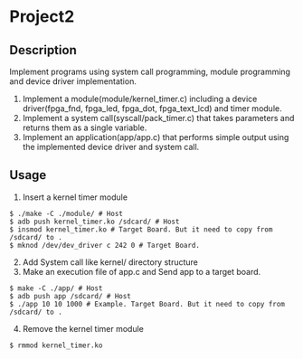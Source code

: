 # Project2
## Description
Implement programs using system call programming, module programming and device
driver implementation.
1. Implement a module(module/kernel_timer.c) including a device driver(fpga_fnd, fpga_led,
   fpga_dot, fpga_text_lcd) and timer module.  
2. Implement a system call(syscall/pack_timer.c) that takes parameters and returns them as a single
   variable.  
3. Implement an application(app/app.c) that performs simple output using the implemented
   device driver and system call.  

## Usage
1) Insert a kernel timer module
```
$ ./make -C ./module/ # Host
$ adb push kernel_timer.ko /sdcard/ # Host
$ insmod kernel_timer.ko # Target Board. But it need to copy from /sdcard/ to .
$ mknod /dev/dev_driver c 242 0 # Target Board.
```

2) Add System call like kernel/ directory structure
3) Make an execution file of app.c and Send app to a target board.
```
$ make -C ./app/ # Host
$ adb push app /sdcard/ # Host
$ ./app 10 10 1000 # Example. Target Board. But it need to copy from /sdcard/ to .
```

4) Remove the kernel timer module
```
$ rmmod kernel_timer.ko
```
